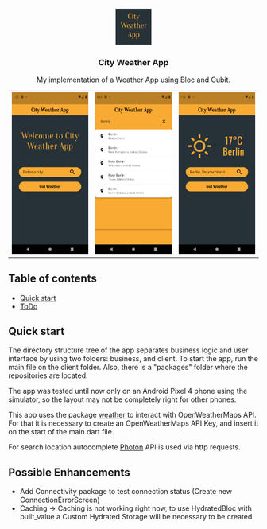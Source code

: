 <p align="center">
  <a href="https://flutter.io/">
    <img src="https://github.com/arlucio/weather_app/raw/master/assets/cwa_logo_blue.png" alt="Logo" width=72 height=72>
  </a>

<h3 align="center">City Weather App</h3>

  <p align="center">
    My implementation of a Weather App using Bloc and Cubit.
</p>

<div align="center">
<table>
<tr>
<td style="text-align:center">
 <img width = "250px" src="https://github.com/arlucio/weather_app/raw/master/assets/start_screen.png" />
 </td>
 <td style="text-align:center">
 <img width = "250px" src="https://github.com/arlucio/weather_app/raw/master/assets/search_screen.png" />
  </td>
 <td style="text-align:center">
 <img width = "250px" src="https://github.com/arlucio/weather_app/raw/master/assets/result_screen.png" />
  </td>
</tr>
</table>
</div>

## Table of contents

- [Quick start](#quick-start)
- [ToDo](#possible-enhancements)

## Quick start

The directory structure tree of the app separates business logic and user interface by using two folders: business, and client. To start the app,
run the main file on the client folder. Also, there is a "packages" folder where the repositories are located.

The app was tested until now only on an Android Pixel 4 phone using the simulator, so the layout may not be completely right for other phones.

This app uses the package [weather](https://pub.dev/packages/weather) to interact with OpenWeatherMaps API. For that it is necessary to create an 
OpenWeatherMaps API Key, and insert it on the start of the main.dart file.

For search location autocomplete [Photon](https://photon.komoot.io/) API is used via http requests.

## Possible Enhancements

- Add Connectivity package to test connection status (Create new ConnectionErrorScreen)
- Caching -> Caching is not working right now, to use HydratedBloc with built_value a Custom Hydrated Storage will be necessary to be created.

